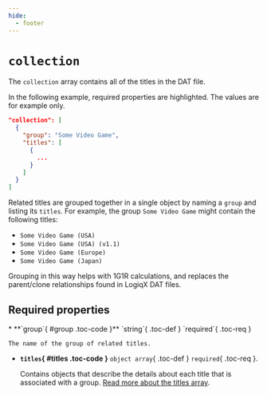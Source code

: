 ```yaml
---
hide:
  - footer
---
```


# `collection`

The `collection` array contains all of the titles in the DAT file.

In the following example, required properties are highlighted. The values are for example
only.

``` {.json .copy hl_lines="3-7"}
"collection": [
  {
    "group": "Some Video Game",
    "titles": [
      {
        ...
      }
    ]
  }
]
```

Related titles are grouped together in a single object by naming a `group` and listing
its `titles`. For example, the group `Some Video Game` might contain the following
titles:

* `Some Video Game (USA)`
* `Some Video Game (USA) (v1.1)`
* `Some Video Game (Europe)`
* `Some Video Game (Japan)`

Grouping in this way helps with 1G1R calculations, and replaces the parent/clone
relationships found in LogiqX DAT files.

## Required properties

<div class="definition-list" markdown>
* **`group`{ #group .toc-code }** `string`{ .toc-def } `required`{ .toc-req }

    The name of the group of related titles.

* **`titles`{ #titles .toc-code }** `object array`{ .toc-def } `required`{ .toc-req }.

    Contains objects that describe the details about each title that is associated with
    a group. [Read more about the titles array](titles.md).
</div>
